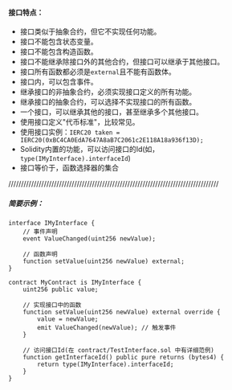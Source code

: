 
#### 接口特点：
- 接口类似于抽象合约，但它不实现任何功能。
- 接口不能包含状态变量。
- 接口不能包含构造函数。
- 接口不能继承除接口外的其他合约，但接口可以继承于其他接口。
- 接口所有函数都必须是```external```且不能有函数体。
- 接口内，可以包含事件。
- 继承接口的非抽象合约，必须实现接口定义的所有功能。
- 继承接口的抽象合约，可以选择不实现接口的所有函数。
- 一个接口，可以继承其他的接口，甚至继承多个其他接口。
- 使用接口定义"代币标准"，比较常见。
- 使用接口实例：```IERC20 taken = IERC20(0xBC4CA0EdA7647A8aB7C2061c2E118A18a936f13D); ```
- Solidity内置的功能，可以访问接口的Id(如，```type(IMyInterface).interfaceId```)
- 接口等价于，函数选择器的集合

///////////////////////////////////////////////////////////////////////////////////

##### 简要示例：
```
interface IMyInterface {
    // 事件声明
    event ValueChanged(uint256 newValue);

    // 函数声明
    function setValue(uint256 newValue) external;
}
```
```
contract MyContract is IMyInterface {
    uint256 public value;

    // 实现接口中的函数
    function setValue(uint256 newValue) external override {
        value = newValue;
        emit ValueChanged(newValue); // 触发事件
    }

    // 访问接口Id(在 contract/TestInterface.sol 中有详细范例)
    function getInterfaceId() public pure returns (bytes4) {
        return type(IMyInterface).interfaceId;
    }
}
```
